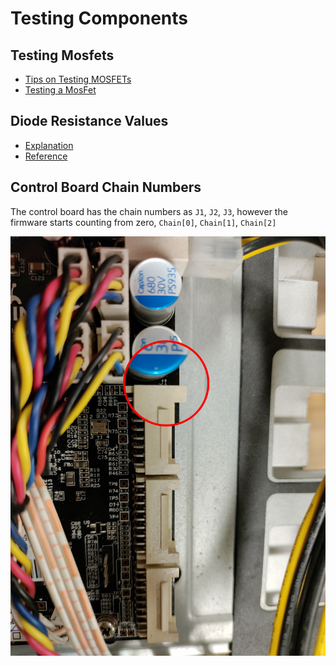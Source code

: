 # Testing Components

## Testing Mosfets

- [Tips on Testing MOSFETs](https://mayohardware.blogspot.com/2011/02/tips-on-testing-mosfets.html)
- [Testing a MosFet](https://www.utm.edu/staff/leeb/mostest.htm)

## Diode Resistance Values

- [Explanation](https://www.youtube.com/watch?v=lizHiqk8Xbg)
- [Reference](Assets/Diode-Resistance-Values-Reference.pdf)

## Control Board Chain Numbers

The control board has the chain numbers as `J1`, `J2`, `J3`, however the firmware starts counting from zero, `Chain[0]`, `Chain[1]`, `Chain[2]`

<img src="Assets/Control-Board-Chains.jpg">
